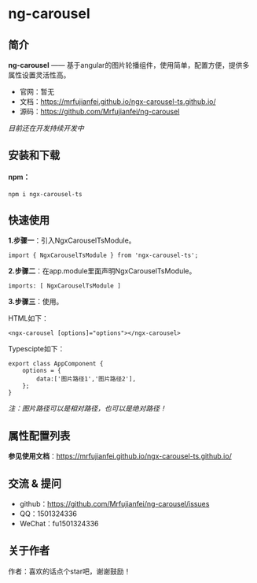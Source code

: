 # ng-carousel

## 简介

**ng-carousel** —— 基于angular的图片轮播组件，使用简单，配置方便，提供多属性设置灵活性高。

+ 官网：暂无
+ 文档：https://mrfujianfei.github.io/ngx-carousel-ts.github.io/
+ 源码：https://github.com/Mrfujianfei/ng-carousel

*目前还在开发持续开发中*

## 安装和下载

#### npm：

 `npm i ngx-carousel-ts`

## 快速使用

**1.步骤一**：引入NgxCarouselTsModule。

 `import { NgxCarouselTsModule } from 'ngx-carousel-ts';`

**2.步骤二**：在app.module里面声明NgxCarouselTsModule。

 `imports: [ NgxCarouselTsModule ]`

**3.步骤三**：使用。

HTML如下：

 `<ngx-carousel [options]="options"></ngx-carousel>`

Typescipte如下：

```
export class AppComponent {
    options = {
        data:['图片路径1','图片路径2'],
    };
}
```

*注：图片路径可以是相对路径，也可以是绝对路径！*


## 属性配置列表

**参见使用文档**：https://mrfujianfei.github.io/ngx-carousel-ts.github.io/


## 交流 & 提问

- github：https://github.com/Mrfujianfei/ng-carousel/issues
- QQ：1501324336
- WeChat：fu1501324336

## 关于作者

作者：喜欢的话点个star吧，谢谢鼓励！

